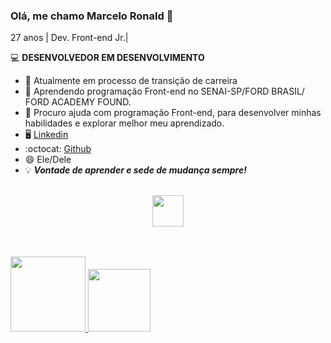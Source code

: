 ### Olá, me chamo Marcelo Ronald 👋
27 anos | Dev. Front-end Jr.|

:computer: **DESENVOLVEDOR EM DESENVOLVIMENTO**

- :arrows_counterclockwise: Atualmente em  processo de transição de carreira   
- 🌱 Aprendendo programação Front-end no SENAI-SP/FORD BRASIL/ FORD ACADEMY FOUND.
- 🤔 Procuro ajuda com programação Front-end, para desenvolver minhas habilidades e explorar melhor meu aprendizado.
- :desktop_computer: [Linkedin](https://br.linkedin.com/in/marcelo-ronald-moraes-sousa-lindoso-704549174/)
- :octocat: [Github](https://github.com/marceloronald96)
- 😄 Ele/Dele
- :bulb: ***Vontade de aprender e sede de mudança sempre!***
<br><br>
<div>
  <p align="center">
<img height ="50px"src =https://skillicons.dev/icons?i=git,github,html,css,javascript)(https://skillicons.dev)/></p>
<br><br>

  <a href="https://github.com/marceloronald96">
  <img height="120px" src="https://github-readme-stats.vercel.app/api?username=marceloronald96&show_icons=true&theme=tokyonight"/> 
  <img height="100px" src="https://github-readme-stats.vercel.app/api/top-langs/?username=marceloronald96&layout=compact&theme=tokyonight"/>
</div>





